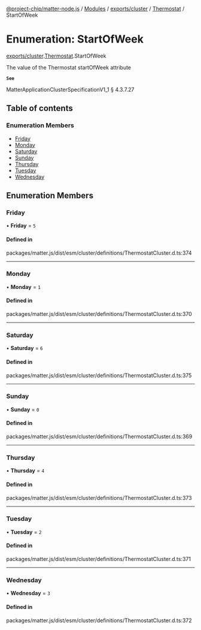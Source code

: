 [@project-chip/matter-node.js](../README.md) / [Modules](../modules.md) / [exports/cluster](../modules/exports_cluster.md) / [Thermostat](../modules/exports_cluster.Thermostat.md) / StartOfWeek

# Enumeration: StartOfWeek

[exports/cluster](../modules/exports_cluster.md).[Thermostat](../modules/exports_cluster.Thermostat.md).StartOfWeek

The value of the Thermostat startOfWeek attribute

**`See`**

MatterApplicationClusterSpecificationV1_1 § 4.3.7.27

## Table of contents

### Enumeration Members

- [Friday](exports_cluster.Thermostat.StartOfWeek.md#friday)
- [Monday](exports_cluster.Thermostat.StartOfWeek.md#monday)
- [Saturday](exports_cluster.Thermostat.StartOfWeek.md#saturday)
- [Sunday](exports_cluster.Thermostat.StartOfWeek.md#sunday)
- [Thursday](exports_cluster.Thermostat.StartOfWeek.md#thursday)
- [Tuesday](exports_cluster.Thermostat.StartOfWeek.md#tuesday)
- [Wednesday](exports_cluster.Thermostat.StartOfWeek.md#wednesday)

## Enumeration Members

### Friday

• **Friday** = ``5``

#### Defined in

packages/matter.js/dist/esm/cluster/definitions/ThermostatCluster.d.ts:374

___

### Monday

• **Monday** = ``1``

#### Defined in

packages/matter.js/dist/esm/cluster/definitions/ThermostatCluster.d.ts:370

___

### Saturday

• **Saturday** = ``6``

#### Defined in

packages/matter.js/dist/esm/cluster/definitions/ThermostatCluster.d.ts:375

___

### Sunday

• **Sunday** = ``0``

#### Defined in

packages/matter.js/dist/esm/cluster/definitions/ThermostatCluster.d.ts:369

___

### Thursday

• **Thursday** = ``4``

#### Defined in

packages/matter.js/dist/esm/cluster/definitions/ThermostatCluster.d.ts:373

___

### Tuesday

• **Tuesday** = ``2``

#### Defined in

packages/matter.js/dist/esm/cluster/definitions/ThermostatCluster.d.ts:371

___

### Wednesday

• **Wednesday** = ``3``

#### Defined in

packages/matter.js/dist/esm/cluster/definitions/ThermostatCluster.d.ts:372

